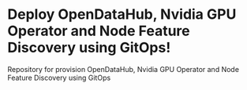 # Deploy OpenDataHub, Nvidia GPU Operator and Node Feature Discovery using GitOps!

Repository for provision OpenDataHub, Nvidia GPU Operator and Node Feature Discovery using GitOps
